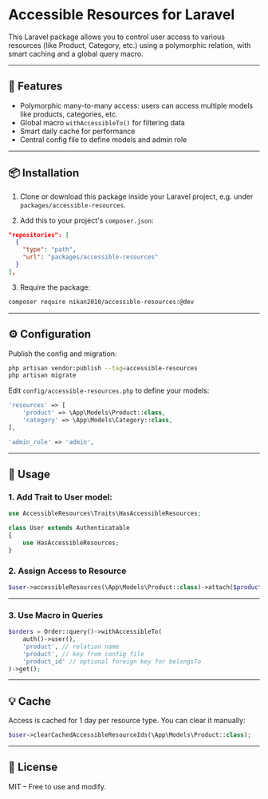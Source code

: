 # Accessible Resources for Laravel

This Laravel package allows you to control user access to various resources (like Product, Category, etc.) using a polymorphic relation, with smart caching and a global query macro.

---

## 🚀 Features

- Polymorphic many-to-many access: users can access multiple models like products, categories, etc.
- Global macro `withAccessibleTo()` for filtering data
- Smart daily cache for performance
- Central config file to define models and admin role

---

## 📦 Installation

1. Clone or download this package inside your Laravel project, e.g. under `packages/accessible-resources`.

2. Add this to your project's `composer.json`:

```json
"repositories": [
  {
    "type": "path",
    "url": "packages/accessible-resources"
  }
],
```

3. Require the package:

```bash
composer require nikan2010/accessible-resources:@dev
```

---

## ⚙️ Configuration

Publish the config and migration:

```bash
php artisan vendor:publish --tag=accessible-resources
php artisan migrate
```

Edit `config/accessible-resources.php` to define your models:

```php
'resources' => [
    'product' => \App\Models\Product::class,
    'category' => \App\Models\Category::class,
],

'admin_role' => 'admin',
```

---

## 🧩 Usage

### 1. Add Trait to User model:

```php
use AccessibleResources\Traits\HasAccessibleResources;

class User extends Authenticatable
{
    use HasAccessibleResources;
}
```

### 2. Assign Access to Resource

```php
$user->accessibleResources(\App\Models\Product::class)->attach($productId);
```

---

### 3. Use Macro in Queries

```php
$orders = Order::query()->withAccessibleTo(
    auth()->user(),
    'product', // relation name
    'product', // key from config file
    'product_id' // optional foreign key for belongsTo
)->get();
```

---

## 💡 Cache

Access is cached for 1 day per resource type. You can clear it manually:

```php
$user->clearCachedAccessibleResourceIds(\App\Models\Product::class);
```

---

## 📃 License

MIT – Free to use and modify.
